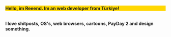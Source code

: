 <p style="background-color: #FFD700;"><b>Hello, im Reeend. Im an web developer from Türkiye!<b></p>
<br>
I love shitposts, OS's, web browsers, cartoons, PayDay 2 and design something.
